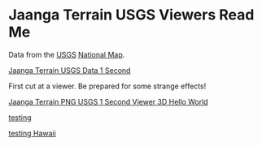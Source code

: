 Jaanga Terrain USGS Viewers Read Me
===

<span style=display:none; >[View as web page]( http://jaanga.github.io/terrain-r2/terrain.html#../terrain-usgs-viewers/readme.md#terrain-usgs-viewers/ "view the files as apps." ) <input value="<< You are here" size=15 style="font:bold 11pt monospace;border-width:0;" ></span>  

Data from the [USGS]( http://www.usgs.gov/ ) [National Map]( http://nationalmap.gov/index.html ).

[Jaanga Terrain USGS Data 1 Second]( https://github.com/jaanga/terrain-usgs-data-1second )

First cut at a viewer. Be prepared for some strange effects!

[Jaanga Terrain PNG USGS 1 Second Viewer 3D Hello World]( http://jaanga.github.io/terrain-usgs-viewers/png-usgs-viewer-3d-hello-world/r1/png-usgs-viewer-3d-hello-world.html )

[testing]( http://jaanga.github.io/terrain-usgs-viewers/hgt-zip-usgs-viewer-3d-hello-world/hgt-zip-usgs-viewer-3d-hello-world-r2.html )

[testing Hawaii]( http://jaanga.github.io/terrain-usgs-viewers/hgt-zip-usgs-viewer-3d-hello-world/hgt-zip-usgs-viewer-3d-hello-world-r2-island-of-hawaii.html )